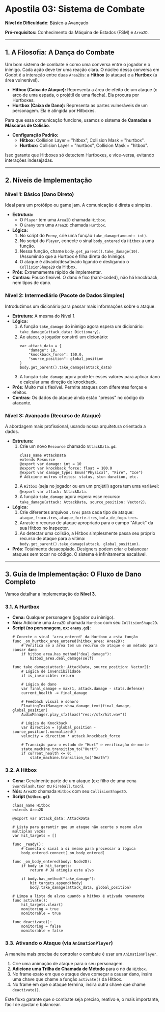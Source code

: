 # Apostila 03: Sistema de Combate

**Nível de Dificuldade:** Básico a Avançado

**Pré-requisitos:** Conhecimento da Máquina de Estados (FSM) e `Area2D`.

---

## 1. A Filosofia: A Dança do Combate

Um bom sistema de combate é como uma conversa entre o jogador e o inimigo. Cada ação deve ter uma reação clara. O núcleo dessa conversa em Godot é a interação entre duas `Area2D`s: a **Hitbox** (o ataque) e a **Hurtbox** (a área vulnerável).

-   **Hitbox (Caixa de Ataque):** Representa a área de efeito de um ataque (o arco de uma espada, o projétil de uma flecha). Ela procura por Hurtboxes.
-   **Hurtbox (Caixa de Dano):** Representa as partes vulneráveis de um personagem. Ela é atingida por Hitboxes.

Para que essa comunicação funcione, usamos o sistema de **Camadas e Máscaras de Colisão**.
-   **Configuração Padrão:**
    -   **Hitbox:** Collision Layer = "hitbox", Collision Mask = "hurtbox".
    -   **Hurtbox:** Collision Layer = "hurtbox", Collision Mask = "hitbox".

Isso garante que Hitboxes só detectem Hurtboxes, e vice-versa, evitando interações indesejadas.

---

## 2. Níveis de Implementação

### Nível 1: Básico (Dano Direto)

Ideal para um protótipo ou game jam. A comunicação é direta e simples.

-   **Estrutura:**
    -   O `Player` tem uma `Area2D` chamada `Hitbox`.
    -   O `Enemy` tem uma `Area2D` chamada `Hurtbox`.
-   **Lógica:**
    1.  No script do `Enemy`, crie uma função `take_damage(amount: int)`.
    2.  No script do `Player`, conecte o sinal `body_entered` da `Hitbox` a uma função.
    3.  Nessa função, chame `body.get_parent().take_damage(10)`. (Assumindo que a Hurtbox é filha direta do Inimigo).
    4.  O ataque é ativado/desativado ligando e desligando o `CollisionShape2D` da Hitbox.
-   **Prós:** Extremamente rápido de implementar.
-   **Contras:** Pouco flexível. O dano é fixo (hard-coded), não há knockback, nem tipos de dano.

### Nível 2: Intermediário (Pacote de Dados Simples)

Introduzimos um dicionário para passar mais informações sobre o ataque.

-   **Estrutura:** A mesma do Nível 1.
-   **Lógica:**
    1.  A função `take_damage` do inimigo agora espera um dicionário: `take_damage(attack_data: Dictionary)`.
    2.  Ao atacar, o jogador constrói um dicionário:
        ```gdscript
        var attack_data = {
            "damage": 10,
            "knockback_force": 150.0,
            "source_position": global_position
        }
        body.get_parent().take_damage(attack_data)
        ```
    3.  A função `take_damage` agora pode ler esses valores para aplicar dano e calcular uma direção de knockback.
-   **Prós:** Muito mais flexível. Permite ataques com diferentes forças e efeitos.
-   **Contras:** Os dados do ataque ainda estão "presos" no código do atacante.

### Nível 3: Avançado (Recurso de Ataque)

A abordagem mais profissional, usando nossa arquitetura orientada a dados.

-   **Estrutura:**
    1.  Crie um novo `Resource` chamado `AttackData.gd`.
        ```gdscript
        class_name AttackData
        extends Resource
        @export var damage: int = 10
        @export var knockback_force: float = 100.0
        @export var damage_type: Enum("Physical", "Fire", "Ice")
        # Adicione outros efeitos: status, stun duration, etc.
        ```
    2.  A `Hitbox` (seja no jogador ou em um projétil) agora tem uma variável: `@export var attack: AttackData`.
    3.  A função `take_damage` agora espera esse recurso: `take_damage(attack: AttackData, source_position: Vector2)`.
-   **Lógica:**
    1.  Crie diferentes arquivos `.tres` para cada tipo de ataque: `ataque_fraco.tres`, `ataque_forte.tres`, `bola_de_fogo.tres`.
    2.  Arraste o recurso de ataque apropriado para o campo "Attack" da sua Hitbox no Inspector.
    3.  Ao detectar uma colisão, a Hitbox simplesmente passa seu próprio recurso de ataque para a vítima: `body.get_parent().take_damage(attack, global_position)`.
-   **Prós:** Totalmente desacoplado. Designers podem criar e balancear ataques sem tocar no código. O sistema é infinitamente escalável.

---

## 3. Guia de Implementação: O Fluxo de Dano Completo

Vamos detalhar a implementação do **Nível 3**.

### 3.1. A Hurtbox

-   **Cena:** Qualquer personagem (jogador ou inimigo).
-   **Nós:** Adicione uma `Area2D` chamada `Hurtbox` com seu `CollisionShape2D`.
-   **Script (no personagem, ex: `enemy.gd`):**
    ```gdscript
    # Conecte o sinal 'area_entered' da Hurtbox a esta função
    func _on_hurtbox_area_entered(hitbox_area: Area2D):
        # Verifica se a área tem um recurso de ataque e um método para causar dano
        if hitbox_area.has_method("deal_damage"):
            hitbox_area.deal_damage(self)

    func take_damage(attack: AttackData, source_position: Vector2):
        # Lógica de invencibilidade
        if is_invincible: return

        # Lógica de dano
        var final_damage = max(1, attack.damage - stats.defense)
        current_health -= final_damage
        
        # Feedback visual e sonoro
        FloatingTextManager.show_damage_text(final_damage, global_position)
        AudioManager.play_sfx(load("res://sfx/hit.wav"))

        # Lógica de Knockback
        var direction = (global_position - source_position).normalized()
        velocity = direction * attack.knockback_force
        
        # Transição para o estado de "Hurt" e verificação de morte
        state_machine.transition_to("Hurt")
        if current_health <= 0:
            state_machine.transition_to("Death")
    ```

### 3.2. A Hitbox

-   **Cena:** Geralmente parte de um ataque (ex: filho de uma cena `SwordSlash.tscn` ou `Fireball.tscn`).
-   **Nós:** `Area2D` chamada `Hitbox` com seu `CollisionShape2D`.
-   **Script (`hitbox.gd`):**
    ```gdscript
    class_name Hitbox
    extends Area2D

    @export var attack_data: AttackData

    # Lista para garantir que um ataque não acerte o mesmo alvo múltiplas vezes
    var hit_targets = []

    func _ready():
        # Conecta o sinal a si mesmo para processar a lógica
        body_entered.connect(_on_body_entered)

    func _on_body_entered(body: Node2D):
        if body in hit_targets:
            return # Já atingiu este alvo

        if body.has_method("take_damage"):
            hit_targets.append(body)
            body.take_damage(attack_data, global_position)

    # Limpa a lista de alvos quando a hitbox é ativada novamente
    func activate():
        hit_targets.clear()
        monitoring = true
        monitorable = true

    func deactivate():
        monitoring = false
        monitorable = false
    ```

### 3.3. Ativando o Ataque (via `AnimationPlayer`)

A maneira mais precisa de controlar o combate é usar um `AnimationPlayer`.

1.  Crie uma animação de ataque para o seu personagem.
2.  **Adicione uma Trilha de Chamada de Método** para o nó da `Hitbox`.
3.  No frame exato em que o ataque deve começar a causar dano, insira uma chave que chame a função `activate()` da Hitbox.
4.  No frame em que o ataque termina, insira outra chave que chame `deactivate()`.

Este fluxo garante que o combate seja preciso, reativo e, o mais importante, fácil de ajustar e balancear.
